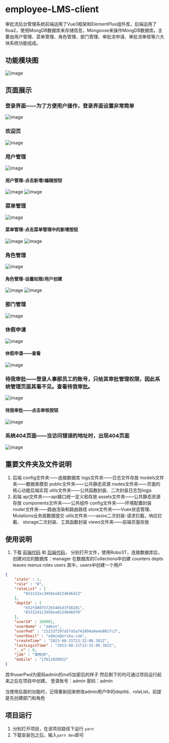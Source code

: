# employee-LMS-client

审批流后台管理系统前端运用了Vue3框架和ElementPlus组件库，后端运用了Koa2，使用MongDB数据库来存储信息，Mongoose来操作MongDB数据库。主要由用户管理、菜单管理、角色管理、部门管理、审批流申请、审批流审核等六大块系统功能组成。

## 功能模块图

![image](https://github.com/Erika-Huang/employee-LMS-client/assets/87916335/488580a5-acb6-4bdd-b152-8d739c20be70)

## 页面展示
### 登录界面——为了方便用户操作，登录界面设置非常简单
![image](https://github.com/Erika-Huang/employee-LMS-client/assets/87916335/f9ef78ef-1588-42f9-9d7a-6f0246fbb0ec)
### 欢迎页
![image](https://github.com/Erika-Huang/employee-LMS-client/assets/87916335/7e9f238f-487a-4284-8256-03524fff41e2)
### 用户管理
![image](https://github.com/Erika-Huang/employee-LMS-client/assets/87916335/abc3358b-66ec-4277-81cb-01092f4c830d)
#### 用户管理-点击新增/编辑按钮
![image](https://github.com/Erika-Huang/employee-LMS-client/assets/87916335/8a1dfb20-b039-4360-b998-f64136056e63)
![image](https://github.com/Erika-Huang/employee-LMS-client/assets/87916335/29d0aa46-96f8-434d-8a46-0ff4401c36e1)
### 菜单管理
![image](https://github.com/Erika-Huang/employee-LMS-client/assets/87916335/93e3d4b6-88b7-4a96-9eea-fe3f2e01a4d4)
#### 菜单管理-点击菜单管理中的新增按钮
![image](https://github.com/Erika-Huang/employee-LMS-client/assets/87916335/56e77572-f668-4cf5-9dea-d00a9c6b1f6e)
![image](https://github.com/Erika-Huang/employee-LMS-client/assets/87916335/33c86a1e-ecec-4744-a031-802115a765fb)
### 角色管理
![image](https://github.com/Erika-Huang/employee-LMS-client/assets/87916335/055e5dc5-e5f2-4c1d-93ee-9de9bb028ae1)
#### 角色管理-设置权限/用户创建
![image](https://github.com/Erika-Huang/employee-LMS-client/assets/87916335/7620bf38-dab9-4a16-9e37-63d77be6961d)
![image](https://github.com/Erika-Huang/employee-LMS-client/assets/87916335/2cfdfe5d-bf45-439c-9a47-dec4dcdc8ffe)
### 部门管理
![image](https://github.com/Erika-Huang/employee-LMS-client/assets/87916335/d7af3bad-f556-4735-b795-ec492fd7b91e)
### 休假申请
![image](https://github.com/Erika-Huang/employee-LMS-client/assets/87916335/7bede77a-d746-459c-8e87-414625df3bba)
#### 休假申请——查看
![image](https://github.com/Erika-Huang/employee-LMS-client/assets/87916335/9b780af1-07a5-48df-a79b-3cd64c399b77)
### 待我审批——登录人事部员工的账号，只给其审批管理权限，因此系统管理页面其看不见。查看待我审批。
![image](https://github.com/Erika-Huang/employee-LMS-client/assets/87916335/b6e40edd-b547-4695-912e-dd69170d776b)

#### 待我审批——点击审核按钮
![image](https://github.com/Erika-Huang/employee-LMS-client/assets/87916335/d2ba8d2f-0243-4a6a-9026-01cc5f67c805)

### 系统404页面——当访问错误的地址时，出现404页面
![image](https://github.com/Erika-Huang/employee-LMS-client/assets/87916335/4052bde1-8d43-4b81-a08a-d2efb48e5323)

## 重要文件夹及文件说明
1. 后端
config文件夹——连接数据库
logs文件夹——日志文件存放
models文件夹——数据表模型
public文件夹——公共静态资源
routes文件夹——页面的核心功能后端实现
utils文件夹——公共函数封装、二次封装日志包logjs
2. 前端
api文件夹——api接口统一定义和存放
assets文件夹——公共静态资源存放
components文件夹——公共组件
config文件夹——环境配置封装
router文件夹——路由渲染和路由路径
store文件夹——Vuex状态管理、Mutations业务层数据提交
utils文件夹——axios二次封装-请求拦截，响应拦截、
             storage二次封装、工具函数封装
views文件夹——前端页面存放
## 使用说明

1. 下载 [前端代码](https://github.com/Erika-Huang/employee-LMS-client) 和 [后端代码](https://github.com/Erika-Huang/employee-LMS-server)， 分别打开文件，使用Robo3T，连接数据库后，创建对应的数据库：manager
在数据库的Collections中创建
counters
depts
leaves
menus
roles
users
其中，users中创建一个用户
```json
{
    "state" : 1,
    "role" : "0",
    "roleList" : [ 
        "653122ec3456ea022d646d13"
    ],
    "deptId" : [ 
        "652fd80757265465d3fd8201", 
        "653124113456ea022d646d70"
    ],
    "userId" : 100001,
    "userName" : "admin",
    "userPwd" : "21232f297a57a5a743894a0e4a801fc3",
    "userEmail" : "admin@erika.com",
    "createTime" : "2023-08-31T13:32:06.381Z",
    "lastLoginTime" : "2023-08-21T13:32:06.381Z",
    "__v" : 0,
    "job" : "架构师",
    "mobile" : "17611020022"
}
```
其中userPwd为密码admin的md5加密后的样子
然后剩下的均可通过项目运行起来之后在项目中创建。
登录账号：admin
密码：admin

当使用后面的功能时，记得重新回来修改admin用户中的deptId、roleList，前提是先创建部门和角色

## 项目运行
1. 分别打开项目，在该项目路径下运行 `yarn `
2. 下载安装包之后，输入` yarn dev `即可

